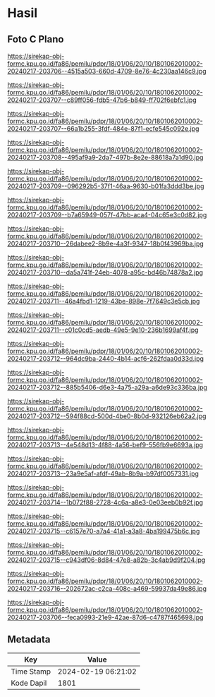 # Hasil

## Foto C Plano

https://sirekap-obj-formc.kpu.go.id/fa86/pemilu/pdpr/18/01/06/20/10/1801062010002-20240217-203706--4515a503-660d-4709-8e76-4c230aa146c9.jpg

https://sirekap-obj-formc.kpu.go.id/fa86/pemilu/pdpr/18/01/06/20/10/1801062010002-20240217-203707--c89ff056-fdb5-47b6-b849-ff702f6ebfc1.jpg

https://sirekap-obj-formc.kpu.go.id/fa86/pemilu/pdpr/18/01/06/20/10/1801062010002-20240217-203707--66a1b255-3fdf-484e-87f1-ecfe545c092e.jpg

https://sirekap-obj-formc.kpu.go.id/fa86/pemilu/pdpr/18/01/06/20/10/1801062010002-20240217-203708--495af9a9-2da7-497b-8e2e-88618a7a1d90.jpg

https://sirekap-obj-formc.kpu.go.id/fa86/pemilu/pdpr/18/01/06/20/10/1801062010002-20240217-203709--096292b5-37f1-46aa-9630-b01fa3ddd3be.jpg

https://sirekap-obj-formc.kpu.go.id/fa86/pemilu/pdpr/18/01/06/20/10/1801062010002-20240217-203709--b7a65949-057f-47bb-aca4-04c65e3c0d82.jpg

https://sirekap-obj-formc.kpu.go.id/fa86/pemilu/pdpr/18/01/06/20/10/1801062010002-20240217-203710--26dabee2-8b9e-4a3f-9347-18b0f43969ba.jpg

https://sirekap-obj-formc.kpu.go.id/fa86/pemilu/pdpr/18/01/06/20/10/1801062010002-20240217-203710--da5a741f-24eb-4078-a95c-bd46b74878a2.jpg

https://sirekap-obj-formc.kpu.go.id/fa86/pemilu/pdpr/18/01/06/20/10/1801062010002-20240217-203711--46a4fbd1-1219-43be-898e-7f7649c3e5cb.jpg

https://sirekap-obj-formc.kpu.go.id/fa86/pemilu/pdpr/18/01/06/20/10/1801062010002-20240217-203711--c01c0cd5-aedb-49e5-9e10-236b1699af4f.jpg

https://sirekap-obj-formc.kpu.go.id/fa86/pemilu/pdpr/18/01/06/20/10/1801062010002-20240217-203712--964dc9ba-2440-4b14-acf6-262fdaa0d33d.jpg

https://sirekap-obj-formc.kpu.go.id/fa86/pemilu/pdpr/18/01/06/20/10/1801062010002-20240217-203712--885b5406-d6e3-4a75-a29a-a6de93c336ba.jpg

https://sirekap-obj-formc.kpu.go.id/fa86/pemilu/pdpr/18/01/06/20/10/1801062010002-20240217-203712--594f88cd-500d-4be0-8b0d-932126eb62a2.jpg

https://sirekap-obj-formc.kpu.go.id/fa86/pemilu/pdpr/18/01/06/20/10/1801062010002-20240217-203713--4e548d13-4f88-4a56-bef9-556fb9e6693a.jpg

https://sirekap-obj-formc.kpu.go.id/fa86/pemilu/pdpr/18/01/06/20/10/1801062010002-20240217-203713--23a9e5af-afdf-49ab-8b9a-b97df0057331.jpg

https://sirekap-obj-formc.kpu.go.id/fa86/pemilu/pdpr/18/01/06/20/10/1801062010002-20240217-203714--1b072f88-2728-4c6a-a8e3-0e03eeb0b92f.jpg

https://sirekap-obj-formc.kpu.go.id/fa86/pemilu/pdpr/18/01/06/20/10/1801062010002-20240217-203715--c6157e70-a7a4-41a1-a3a8-4ba199475b6c.jpg

https://sirekap-obj-formc.kpu.go.id/fa86/pemilu/pdpr/18/01/06/20/10/1801062010002-20240217-203715--c943df06-8d84-47e8-a82b-3c4ab9d9f204.jpg

https://sirekap-obj-formc.kpu.go.id/fa86/pemilu/pdpr/18/01/06/20/10/1801062010002-20240217-203716--202672ac-c2ca-408c-a469-59937da49e86.jpg

https://sirekap-obj-formc.kpu.go.id/fa86/pemilu/pdpr/18/01/06/20/10/1801062010002-20240217-203706--feca0993-21e9-42ae-87d6-c4787f465698.jpg


## Metadata

| Key        | Value               |
| ---------- | ------------------- |
| Time Stamp | 2024-02-19 06:21:02 |
| Kode Dapil | 1801                |



